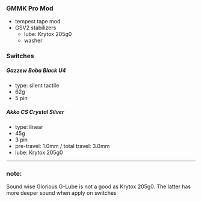 ### GMMK Pro Mod
- tempest tape mod
- GSV2 stabilizers
  - lube: Krytox 205g0
  - washer

### Switches

##### Gazzew Boba Black U4
- type: silent tactile
- 62g
- 5 pin

##### Akko CS Crystal Silver
- type: linear
- 45g
- 3 pin
- pre-travel: 1.0mm / total travel: 3.0mm
- lube: Krytox 205g0

---
### note:
Sound wise Glorious G-Lube is not a good as Krytox 205g0. The latter has more deeper sound when apply on switches

